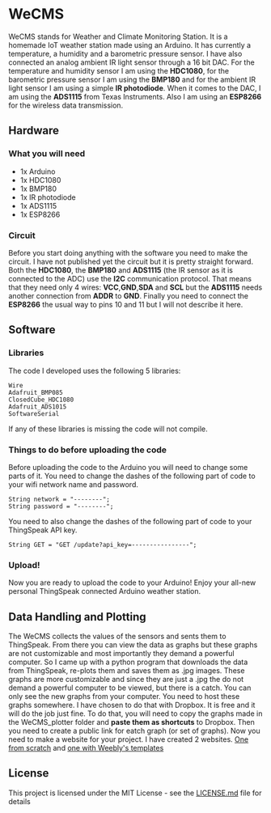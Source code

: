 # WeCMS
WeCMS stands for Weather and Climate Monitoring Station. It is a homemade IoT weather station made using an Arduino. It has currently a temperature, a humidity and a barometric pressure sensor. I have also connected an analog ambient IR light sensor through a 16 bit DAC. For the temperature and humidity sensor I am using the __HDC1080__, for the barometric pressure sensor I am using the __BMP180__ and for the ambient IR light sensor I am using a simple __IR photodiode__. When it comes to the DAC, I am using the __ADS1115__ from Texas Instruments. Also I am using an __ESP8266__ for the wireless data transmission.
## Hardware
### What you will need
- 1x Arduino
- 1x HDC1080
- 1x BMP180
- 1x IR photodiode
- 1x ADS1115
- 1x ESP8266
### Circuit
Before you start doing anything with the software you need to make the circuit. I have not published yet the circuit but it is pretty straight forward. Both the __HDC1080__, the __BMP180__ and __ADS1115__ (the IR sensor as it is connected to the ADC) use the __I2C__ communication protocol. That means that they need only 4 wires: __VCC__,__GND__,__SDA__ and __SCL__ but the __ADS1115__ needs another connection from __ADDR__ to __GND__. Finally you need to connect the __ESP8266__ the usual way to pins 10 and 11 but I will not describe it here.
## Software
### Libraries
The code I developed uses the following 5 libraries:
```
Wire
Adafruit_BMP085
ClosedCube_HDC1080
Adafruit_ADS1015
SoftwareSerial
```
If any of these libraries is missing the code will not compile.
### Things to do before uploading the code
Before uploading the code to the Arduino you will need to change some parts of it. You need to change the dashes of the following part of code to your wifi network name and password.
```
String network = "--------";
String password = "--------";
```
You need to also change the dashes of the following part of code to your ThingSpeak API key.
```
String GET = "GET /update?api_key=----------------";
```
### Upload!
Now you are ready to upload the code to your Arduino! Enjoy your all-new personal ThingSpeak connected Arduino weather station. 

## Data Handling and Plotting

The WeCMS collects the values of the sensors and sents them to ThingSpeak. From there you can view the data as graphs but these graphs are not customizable and most importantly they demand a powerful computer. So I came up with a python program that downloads the data from ThingSpeak, re-plots them and saves them as .jpg images. These graphs are more customizable and since they are just a .jpg the do not demand a powerful computer to be viewed, but there is a catch. You can only see the new graphs from your computer. You need to host these graphs somewhere. I have chosen to do that with Dropbox. It is free and it will do the job just fine. To do that, you will need to copy the graphs made in the WeCMS_plotter folder and __paste them as shortcuts__ to Dropbox. Then you need to create a public link for eatch graph (or set of graphs). Now you need to make a website for your project. I have created 2 websites. [One from scratch]() and [one with Weebly's templates](http://wecmsplotter.weebly.com/) 
## License

This project is licensed under the MIT License - see the [LICENSE.md](LICENSE.md) file for details

